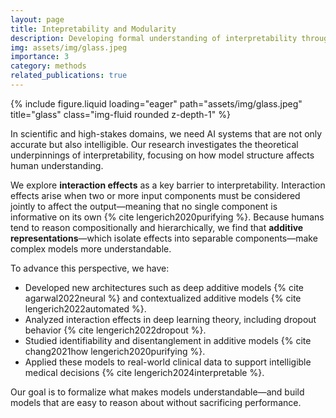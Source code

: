 ```yaml
---
layout: page
title: Intepretability and Modularity
description: Developing formal understanding of interpretability through structured models, GAMs, and interaction effects.
img: assets/img/glass.jpeg
importance: 3
category: methods
related_publications: true
---
```



<div class="row">
  <div class="col-md-6 mx-auto">
{% include figure.liquid loading="eager" path="assets/img/glass.jpeg" title="glass" class="img-fluid rounded z-depth-1" %}
</div>
</div>

In scientific and high-stakes domains, we need AI systems that are not only accurate but also intelligible. Our research investigates the theoretical underpinnings of interpretability, focusing on how model structure affects human understanding.

We explore **interaction effects** as a key barrier to interpretability. Interaction effects arise when two or more input components must be considered jointly to affect the output—meaning that no single component is informative on its own {% cite lengerich2020purifying %}. Because humans tend to reason compositionally and hierarchically, we find that **additive representations**—which isolate effects into separable components—make complex models more understandable.

To advance this perspective, we have:

- Developed new architectures such as deep additive models {% cite agarwal2022neural %} and contextualized additive models {% cite lengerich2022automated %}.
- Analyzed interaction effects in deep learning theory, including dropout behavior {% cite lengerich2022dropout %}.
- Studied identifiability and disentanglement in additive models {% cite chang2021how lengerich2020purifying %}.
- Applied these models to real-world clinical data to support intelligible medical decisions {% cite lengerich2024interpretable %}.

Our goal is to formalize what makes models understandable—and build models that are easy to reason about without sacrificing performance.

<br/><br/>
